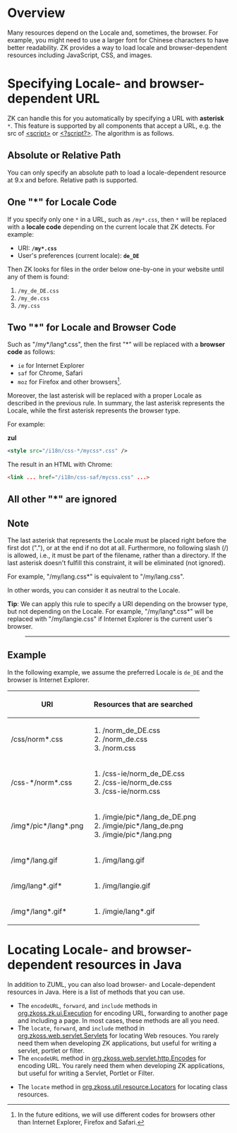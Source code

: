 # Overview

Many resources depend on the Locale and, sometimes, the browser. For
example, you might need to use a larger font for Chinese characters to
have better readability. ZK provides a way to load locale and
browser-dependent resources including JavaScript, CSS, and images.

# Specifying Locale- and browser-dependent URL

ZK can handle this for you automatically by specifying a URL with
**asterisk** `*`. This feature is supported by all components that
accept a URL, e.g. the src of [ \<script\>](zk_component_reference/essential_components/script)
or [ \<?script?\>](zuml_ref/zuml/processing_instructions/script).
The algorithm is as follows.

## Absolute or Relative Path

You can only specify an absolute path to load a locale-dependent
resource at 9.x and before. Relative path is supported.

## One "\*" for Locale Code

If you specify only one `*` in a URL, such as `/my*.css`, then `*` will
be replaced with a **locale code** depending on the current locale that
ZK detects. For example:

- URI: **`/my*.css`**
- User's preferences (current locale): **`de_DE`**

Then ZK looks for files in the order below one-by-one in your website
until any of them is found:

1.  `/my_de_DE.css`
2.  `/my_de.css`
3.  `/my.css`

## Two "\*" for Locale and Browser Code

Such as "/my\*/lang\*.css", then the first "\*" will be replaced with a
**browser code** as follows:

- `ie` for Internet Explorer
- `saf` for Chrome, Safari
- `moz` for Firefox and other browsers[^1].

Moreover, the last asterisk will be replaced with a proper Locale as
described in the previous rule. In summary, the last asterisk represents
the Locale, while the first asterisk represents the browser type.

For example:

**zul**

```xml
<style src="/i18n/css-*/mycss*.css" />
```

The result in an HTML with Chrome:

```html
<link ... href="/i18n/css-saf/mycss.css" ...>
```

## All other "\*" are ignored

## Note

The last asterisk that represents the Locale must be placed right before
the first dot ("."), or at the end if no dot at all. Furthermore, no
following slash (/) is allowed, i.e., it must be part of the filename,
rather than a directory. If the last asterisk doesn't fulfill this
constraint, it will be eliminated (not ignored).

For example, "/my/lang.css\*" is equivalent to "/my/lang.css".

In other words, you can consider it as neutral to the Locale.

**Tip**: We can apply this rule to specify a URI depending on the
browser type, but not depending on the Locale. For example,
"/my/lang\*.css\*" will be replaced with "/my/langie.css" if Internet
Explorer is the current user's browser.

> ------------------------------------------------------------------------
>
> <references/>

## Example

In the following example, we assume the preferred Locale is `de_DE` and
the browser is Internet Explorer.

<table>
<thead>
<tr class="header">
<th><center>
<p>URI</p>
</center></th>
<th><center>
<p>Resources that are searched</p>
</center></th>
</tr>
</thead>
<tbody>
<tr class="odd">
<td><p>/css/norm*.css</p></td>
<td><ol>
<li>/norm_de_DE.css</li>
<li>/norm_de.css</li>
<li>/norm.css</li>
</ol></td>
</tr>
<tr class="even">
<td><p>/css-*/norm*.css</p></td>
<td><ol>
<li>/css-ie/norm_de_DE.css</li>
<li>/css-ie/norm_de.css</li>
<li>/css-ie/norm.css</li>
</ol></td>
</tr>
<tr class="odd">
<td><p>/img*/pic*/lang*.png</p></td>
<td><ol>
<li>/imgie/pic*/lang_de_DE.png</li>
<li>/imgie/pic*/lang_de.png</li>
<li>/imgie/pic*/lang.png</li>
</ol></td>
</tr>
<tr class="even">
<td><p>/img*/lang.gif</p></td>
<td><ol>
<li>/img/lang.gif</li>
</ol></td>
</tr>
<tr class="odd">
<td><p>/img/lang*.gif*</p></td>
<td><ol>
<li>/img/langie.gif</li>
</ol></td>
</tr>
<tr class="even">
<td><p>/img*/lang*.gif*</p></td>
<td><ol>
<li>/imgie/lang*.gif</li>
</ol></td>
</tr>
</tbody>
</table>

# Locating Locale- and browser-dependent resources in Java

In addition to ZUML, you can also load browser- and Locale-dependent
resources in Java. Here is a list of methods that you can use.

- The `encodeURL`, `forward`, and `include` methods in
  [org.zkoss.zk.ui.Execution](https://www.zkoss.org/javadoc/latest/zk/org/zkoss/zk/ui/Execution.html) for encoding URL,
  forwarding to another page and including a page. In most cases, these
  methods are all you need.
- The `locate`, `forward`, and `include` method in
  [org.zkoss.web.servlet.Servlets](https://www.zkoss.org/javadoc/latest/zk/org/zkoss/web/servlet/Servlets.html) for locating Web
  resouces. You rarely need them when developing ZK applications, but
  useful for writing a servlet, portlet or filter.
- The `encodeURL` method in
  [org.zkoss.web.servlet.http.Encodes](https://www.zkoss.org/javadoc/latest/zk/org/zkoss/web/servlet/http/Encodes.html) for encoding
  URL. You rarely need them when developing ZK applications, but useful
  for writing a Servlet, Portlet or Filter.

<!-- -->

- The `locate` method in
  [org.zkoss.util.resource.Locators](https://www.zkoss.org/javadoc/latest/zk/org/zkoss/util/resource/Locators.html) for locating class
  resources.

[^1]: In the future editions, we will use different codes for browsers
    other than Internet Explorer, Firefox and Safari.
